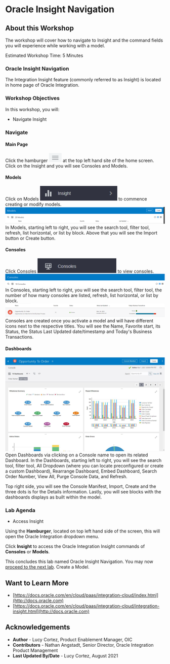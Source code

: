 # Oracle Insight Navigation

## About this Workshop

The workshop will cover how to navigate to Insight and the command fields you will experience while working with a model.

Estimated Workshop Time: 5 Minutes

### Oracle Insight Navigation
The Integration Insight feature (commonly referred to as Insight) is located in home page of Oracle Integration.

### Workshop Objectives

In this workshop, you will:
* Navigate Insight

### Navigate
#### Main Page
Click the hamburger ![hamburger](./images/hamburger.jpg " ") at the top left hand site of the home screen. Click on the Insight and you will see Consoles and Models.

#### Models
Click on Models ![model](./images/model.jpg " ") to commence creating or modify models.
![modelpage](./images/modelpage.jpg " ")
In Models, starting left to right, you will see the search tool, filter tool, refresh, list horizontal, or list by block. Above that you will see the Import button or Create button.



#### Consoles
Click Consoles ![console](./images/console.jpg " ") to view consoles. 
![consolepage](./images/consolepage.jpg " ")
In Consoles, starting left to right, you will see the search tool, filter tool, the number of how many consoles are listed, refresh, list horizontal, or list by block. 
![consolepage2](./images/consolepage2.jpg " ")
Consoles are created once you activate a model and will have different icons next to the respective titles. You will see the Name, Favorite start, its Status, the Status Last Updated date/timestamp and Today's Business Transactions.

#### Dashboards
![Dashboards](./images/feb2021-opp-order-console.jpg " ")
Open Dashboards via clicking on a Console name to open its related Dashboard. 
In the Dashboards, starting left to right, you will see the search tool, filter tool, All Dropdown (where you can locate preconfigured or create a custom Dashboard), Rearrange Dashboard, Embed Dashboard, Search Order Number, View All, Purge Console Data, and Refresh. 

Top right side, you will see the Console Manifest, Import, Create and the three dots is for the Details information. Lastly, you will see blocks with the dashboards displays as built within the model.   
### Lab Agenda
* Access Insight

Using the **Hamburger**, located on top left hand side of the screen, this will open the Oracle Integration dropdown menu.

Click **Insight** to access the Oracle Integration Insight commands of **Consoles** or **Models**.

This concludes this lab named Oracle Insight Navigation. You may now [proceed to the next lab](#next). Create a Model.



## Want to Learn More

* [https://docs.oracle.com/en/cloud/paas/integration-cloud/index.html](http://docs.oracle.com)
* [https://docs.oracle.com/en/cloud/paas/integration-cloud/integration-insight.html](http://docs.oracle.com)

## Acknowledgements
* **Author** - Lucy Cortez, Product Enablement Manager, OIC
* **Contributors** -  Nathan Angstadt, Senior Director, Oracle Integration Product Management
* **Last Updated By/Date** - Lucy Cortez, August 2021

